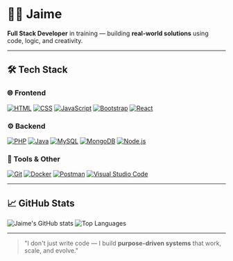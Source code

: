 # 👨‍💻 Jaime

**Full Stack Developer** in training — building **real-world solutions** using code, logic, and creativity.

---

## 🛠️ Tech Stack

### 🌐 Frontend
[![HTML](https://img.shields.io/badge/HTML5-E34F26?style=flat&logo=html5&logoColor=white)](https://developer.mozilla.org/en-US/docs/Web/HTML)
[![CSS](https://img.shields.io/badge/CSS3-1572B6?style=flat&logo=css3&logoColor=white)](https://developer.mozilla.org/en-US/docs/Web/CSS)
[![JavaScript](https://img.shields.io/badge/JavaScript-F7DF1E?style=flat&logo=javascript&logoColor=black)](https://developer.mozilla.org/en-US/docs/Web/JavaScript)
[![Bootstrap](https://img.shields.io/badge/Bootstrap-7952B3?style=flat&logo=bootstrap&logoColor=white)](https://getbootstrap.com/)
[![React](https://img.shields.io/badge/React-20232A?style=flat&logo=react&logoColor=61DAFB)](https://reactjs.org/)

### ⚙️ Backend
[![PHP](https://img.shields.io/badge/PHP-777BB4?style=flat&logo=php&logoColor=white)](https://www.php.net/)
[![Java](https://img.shields.io/badge/Java-ED8B00?style=flat&logo=java&logoColor=white)](https://www.java.com/)
[![MySQL](https://img.shields.io/badge/MySQL-4479A1?style=flat&logo=mysql&logoColor=white)](https://www.mysql.com/)
[![MongoDB](https://img.shields.io/badge/MongoDB-47A248?style=flat&logo=mongodb&logoColor=white)](https://www.mongodb.com/)
[![Node.js](https://img.shields.io/badge/Node.js-339933?style=flat&logo=nodedotjs&logoColor=white)](https://nodejs.org/)

### 🧰 Tools & Other
[![Git](https://img.shields.io/badge/Git-F05032?style=flat&logo=git&logoColor=white)](https://git-scm.com/)
[![Docker](https://img.shields.io/badge/Docker-2496ED?style=flat&logo=docker&logoColor=white)](https://www.docker.com/)
[![Postman](https://img.shields.io/badge/Postman-FF6C37?style=flat&logo=postman&logoColor=white)](https://www.postman.com/)
[![Visual Studio Code](https://img.shields.io/badge/VS_Code-007ACC?style=flat&logo=visualstudiocode&logoColor=white)](https://code.visualstudio.com/)

---

## 📈 GitHub Stats

![Jaime's GitHub stats](https://github-readme-stats.vercel.app/api?username=Jaime-D-Z&show_icons=true&theme=tokyonight&hide_title=true)
![Top Languages](https://github-readme-stats.vercel.app/api/top-langs/?username=Jaime-D-Z&layout=compact&theme=tokyonight)

---

> "I don't just write code — I build **purpose-driven systems** that work, scale, and evolve."

<!-- Feel free to connect! -->

